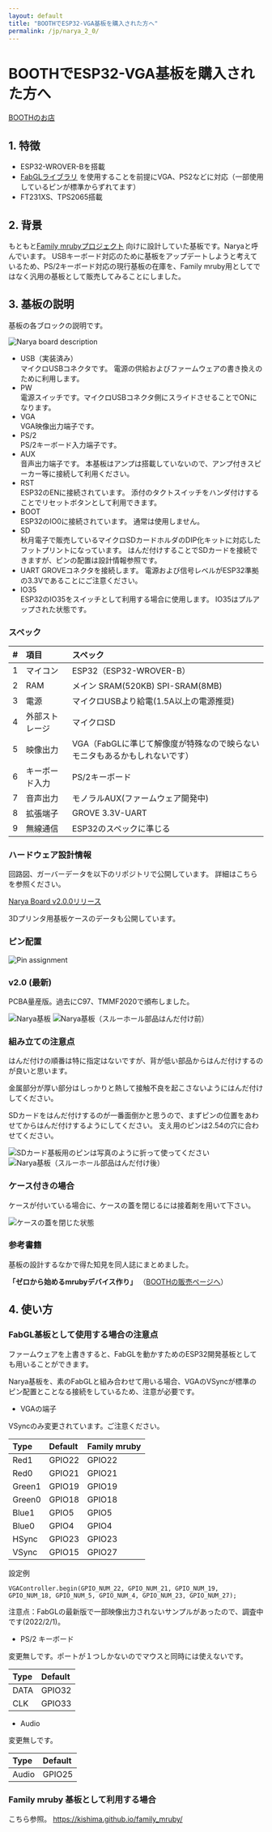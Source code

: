 ```yaml
---
layout: default
title: "BOOTHでESP32-VGA基板を購入された方へ"
permalink: /jp/narya_2_0/
---
```


# BOOTHでESP32-VGA基板を購入された方へ

[BOOTHのお店](https://silentworlds.booth.pm/)

## 1. 特徴

* ESP32-WROVER-Bを搭載
* [FabGLライブラリ](http://www.fabglib.org/) を使用することを前提にVGA、PS2などに対応（一部使用しているピンが標準からずれてます）
* FT231XS、TPS2065搭載

## 2. 背景

もともと[Family mrubyプロジェクト](https://kishima.github.io/family_mruby/) 向けに設計していた基板です。Naryaと呼んでいます。
USBキーボード対応のために基板をアップデートしようと考えているため、PS/2キーボード対応の現行基板の在庫を、Family mruby用としてではなく汎用の基板として販売してみることにしました。

## 3. 基板の説明

基板の各ブロックの説明です。

<img src="/images/Narya2.0_org_mark.jpg" alt="Narya board description">

* USB（実装済み）  
マイクロUSBコネクタです。
電源の供給およびファームウェアの書き換えのために利用します。
* PW  
電源スイッチです。マイクロUSBコネクタ側にスライドさせることでONになります。
* VGA  
VGA映像出力端子です。
* PS/2  
PS/2キーボード入力端子です。
* AUX  
音声出力端子です。
本基板はアンプは搭載していないので、アンプ付きスピーカー等に接続して利用ください。
* RST  
ESP32のENに接続されています。
添付のタクトスイッチをハンダ付けすることでリセットボタンとして利用できます。
* BOOT  
ESP32のIO0に接続されています。
通常は使用しません。
* SD  
秋月電子で販売しているマイクロSDカードホルダのDIP化キットに対応したフットプリントになっています。
はんだ付けすることでSDカードを接続できますが、ピンの配置は設計情報参照です。
* UART
GROVEコネクタを接続します。
電源および信号レベルがESP32準拠の3.3Vであることにご注意ください。
* IO35  
ESP32のIO35をスイッチとして利用する場合に使用します。
IO35はプルアップされた状態です。

### スペック

| # | 項目 | スペック |
|:---:|:---|:---|
|1 | マイコン | ESP32（ESP32-WROVER-B） |
|2 | RAM | メイン SRAM(520KB) SPI-SRAM(8MB) |
|3 | 電源 | マイクロUSBより給電(1.5A以上の電源推奨) |
|4 | 外部ストレージ | マイクロSD |
|5 | 映像出力 | VGA（FabGLに準じて解像度が特殊なので映らないモニタもあるかもしれないです） |
|6 | キーボード入力 | PS/2キーボード |
|7 | 音声出力 | モノラルAUX(ファームウェア開発中) |
|8 | 拡張端子 | GROVE 3.3V-UART |
|9 | 無線通信 | ESP32のスペックに準じる |


### ハードウェア設計情報

回路図、ガーバーデータを以下のリポジトリで公開しています。
詳細はこちらを参照ください。

[Narya Board v2.0.0リリース](https://github.com/kishima/narya_board/releases)

3Dプリンタ用基板ケースのデータも公開しています。

### ピン配置

<img src="/images/pinconfig.png" alt="Pin assignment">

### v2.0 (最新)

PCBA量産版。過去にC97、TMMF2020で頒布しました。

<img src="/images/Narya2.0.jpg" alt="Narya基板">

<img src="/images/narya_2.0.jpg" alt="Narya基板（スルーホール部品はんだ付け前）">


### 組み立ての注意点

はんだ付けの順番は特に指定はないですが、背が低い部品からはんだ付けするのが良いと思います。

金属部分が厚い部分はしっかりと熱して接触不良を起こさないようにはんだ付けしてください。

SDカードをはんだ付けするのが一番面倒かと思うので、まずピンの位置をあわせてからはんだ付けするようにしてください。
支え用のピンは2.54の穴に合わせてください。

<img src="/images/pins.jpg" alt="SDカード基板用のピンは写真のように折って使ってください">

<img src="/images/soldered.jpg" alt="Narya基板（スルーホール部品はんだ付け後）">

### ケース付きの場合

ケースが付いている場合に、ケースの蓋を閉じるには接着剤を用いて下さい。

<img src="/images/case.jpg" alt="ケースの蓋を閉じた状態">

### 参考書籍

基板の設計するなかで得た知見を同人誌にまとめました。

**「ゼロから始めるmrubyデバイス作り」** （[BOOTHの販売ページへ](https://silentworlds.booth.pm/items/1564678)）


## 4. 使い方

### FabGL基板として使用する場合の注意点

ファームウェアを上書きすると、FabGLを動かすためのESP32開発基板としても用いることができます。

Narya基板を、素のFabGLと組み合わせて用いる場合、VGAのVSyncが標準のピン配置とことなる接続をしているため、注意が必要です。

* VGAの端子

VSyncのみ変更されています。ご注意ください。

|Type|Default|Family mruby|
|:---|:------|:-----------|
|Red1  |GPIO22 |GPIO22 |
|Red0  |GPIO21 |GPIO21 |
|Green1|GPIO19 |GPIO19 |
|Green0|GPIO18 |GPIO18 |
|Blue1 |GPIO5  |GPIO5  |
|Blue0 |GPIO4  |GPIO4  |
|HSync |GPIO23 |GPIO23 |
|VSync |GPIO15 |GPIO27 |

設定例

```
VGAController.begin(GPIO_NUM_22, GPIO_NUM_21, GPIO_NUM_19, GPIO_NUM_18, GPIO_NUM_5, GPIO_NUM_4, GPIO_NUM_23, GPIO_NUM_27);
```

注意点：FabGLの最新版で一部映像出力されないサンプルがあったので、調査中です(2022/2/1)。

* PS/2 キーボード

変更無しです。ポートが１つしかないのでマウスと同時には使えないです。

|Type|Default|
|:---|:------|
|DATA  |GPIO32 |
|CLK   |GPIO33 |

* Audio

変更無しです。

|Type|Default|
|:---|:------|
|Audio  |GPIO25 |

### Family mruby 基板として利用する場合

こちら参照。
https://kishima.github.io/family_mruby/

